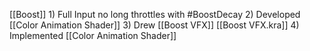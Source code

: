 [[Boost]] 
	1) Full Input no long throttles with #BoostDecay 
	2) Developed  [[Color Animation Shader]]
	3) Drew [[Boost VFX]] [[Boost VFX.kra]]
	4) Implemented [[Color Animation Shader]]